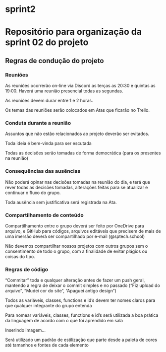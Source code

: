 # sprint2
<h1>Repositório para organização da sprint 02 do projeto</h1>


<h2>Regras de condução do projeto</h2> 

 
<h3>Reuniões</h3> 

As reuniões ocorrerão on-line via Discord as terças as 20:30 e quintas as 19:00. Haverá uma reunião presencial todas as segundas. 

As reuniões devem durar entre 1 e 2 horas. 

Os temas das reuniões serão colocados em Atas que ficarão no Trello. 
 

<h3>Conduta durante a reunião</h3> 

Assuntos que não estão relacionados ao projeto deverão ser evitados. 

Toda ideia é bem-vinda para ser escutada 

Todas as decisões serão tomadas de forma democrática (para os presentes na reunião) 
 

<h3>Consequências das ausências</h3> 

Não poderá opinar nas decisões tomadas na reunião do dia, e terá que rever todas as decisões tomadas, alterações feitas para se atualizar e continuar o fluxo do grupo.  

Toda ausência sem justificativa será registrada na Ata. 

 

<h3>Compartilhamento de conteúdo</h3> 

Compartilhamento entre o grupo deverá ser feito por OneDrive para arquivo, e GitHub para códigos, arquivos editáveis que precisem de mais de uma imersão deverá ser compartilhado por e-mail (@sptech.school) 

Não devemos compartilhar nossos projetos com outros grupos sem o consentimento de todo o grupo, com a finalidade de evitar plágios ou coisas do tipo. 

 

<h3>Regras de código</h3> 

“Commitar” toda e qualquer alteração antes de fazer um push geral, mantendo a regra de deixar o commit simples e no passado (“Fiz upload do arquivo”, “Mudei cor do site”, “Apaguei antigo design”) 

 

Todos as variáveis, classes, functions e id’s devem ter nomes claros para que qualquer integrante do grupo entenda 

Para nomear variáveis, classes, functions e id’s será utilizada a boa prática da linguagem de acordo com o que foi aprendido em sala 

 

Inserindo imagem... 

 

Será utilizado um padrão de estilização que parte desde a paleta de cores até tamanhos e fontes de cada elemento 

